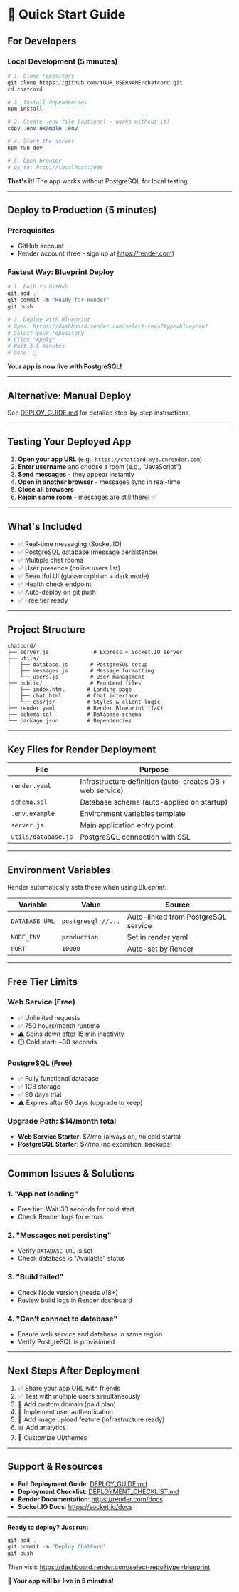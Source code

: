 # 🎯 Quick Start Guide

## For Developers

### Local Development (5 minutes)

```powershell
# 1. Clone repository
git clone https://github.com/YOUR_USERNAME/chatcord.git
cd chatcord

# 2. Install dependencies
npm install

# 3. Create .env file (optional - works without it)
copy .env.example .env

# 4. Start the server
npm run dev

# 5. Open browser
# Go to: http://localhost:3000
```

**That's it!** The app works without PostgreSQL for local testing.

---

## Deploy to Production (5 minutes)

### Prerequisites
- GitHub account
- Render account (free - sign up at https://render.com)

### Fastest Way: Blueprint Deploy

```powershell
# 1. Push to GitHub
git add .
git commit -m "Ready for Render"
git push

# 2. Deploy with Blueprint
# Open: https://dashboard.render.com/select-repo?type=blueprint
# Select your repository
# Click "Apply"
# Wait 3-5 minutes
# Done! 🎉
```

**Your app is now live with PostgreSQL!**

---

## Alternative: Manual Deploy

See [DEPLOY_GUIDE.md](./DEPLOY_GUIDE.md) for detailed step-by-step instructions.

---

## Testing Your Deployed App

1. **Open your app URL** (e.g., `https://chatcord-xyz.onrender.com`)
2. **Enter username** and choose a room (e.g., "JavaScript")
3. **Send messages** - they appear instantly
4. **Open in another browser** - messages sync in real-time
5. **Close all browsers**
6. **Rejoin same room** - messages are still there! ✅

---

## What's Included

- ✅ Real-time messaging (Socket.IO)
- ✅ PostgreSQL database (message persistence)
- ✅ Multiple chat rooms
- ✅ User presence (online users list)
- ✅ Beautiful UI (glassmorphism + dark mode)
- ✅ Health check endpoint
- ✅ Auto-deploy on git push
- ✅ Free tier ready

---

## Project Structure

```
chatcord/
├── server.js              # Express + Socket.IO server
├── utils/
│   ├── database.js       # PostgreSQL setup
│   ├── messages.js       # Message formatting
│   └── users.js          # User management
├── public/               # Frontend files
│   ├── index.html       # Landing page
│   ├── chat.html        # Chat interface
│   └── css/js/          # Styles & client logic
├── render.yaml          # Render Blueprint (IaC)
├── schema.sql           # Database schema
└── package.json         # Dependencies
```

---

## Key Files for Render Deployment

| File | Purpose |
|------|---------|
| `render.yaml` | Infrastructure definition (auto-creates DB + web service) |
| `schema.sql` | Database schema (auto-applied on startup) |
| `.env.example` | Environment variables template |
| `server.js` | Main application entry point |
| `utils/database.js` | PostgreSQL connection with SSL |

---

## Environment Variables

Render automatically sets these when using Blueprint:

| Variable | Value | Source |
|----------|-------|--------|
| `DATABASE_URL` | `postgresql://...` | Auto-linked from PostgreSQL service |
| `NODE_ENV` | `production` | Set in render.yaml |
| `PORT` | `10000` | Auto-set by Render |

---

## Free Tier Limits

### Web Service (Free)
- ✅ Unlimited requests
- ✅ 750 hours/month runtime
- ⚠️ Spins down after 15 min inactivity
- ⏱️ Cold start: ~30 seconds

### PostgreSQL (Free)
- ✅ Fully functional database
- ✅ 1GB storage
- ✅ 90 days trial
- ⚠️ Expires after 90 days (upgrade to keep)

### Upgrade Path: $14/month total
- **Web Service Starter**: $7/mo (always on, no cold starts)
- **PostgreSQL Starter**: $7/mo (no expiration, backups)

---

## Common Issues & Solutions

### 1. "App not loading"
- Free tier: Wait 30 seconds for cold start
- Check Render logs for errors

### 2. "Messages not persisting"
- Verify `DATABASE_URL` is set
- Check database is "Available" status

### 3. "Build failed"
- Check Node version (needs v18+)
- Review build logs in Render dashboard

### 4. "Can't connect to database"
- Ensure web service and database in same region
- Verify PostgreSQL is provisioned

---

## Next Steps After Deployment

1. ✅ Share your app URL with friends
2. ✅ Test with multiple users simultaneously
3. 🔧 Add custom domain (paid plan)
4. 🔐 Implement user authentication
5. 📸 Add image upload feature (infrastructure ready)
6. 📊 Add analytics
7. 🎨 Customize UI/themes

---

## Support & Resources

- **Full Deployment Guide**: [DEPLOY_GUIDE.md](./DEPLOY_GUIDE.md)
- **Deployment Checklist**: [DEPLOYMENT_CHECKLIST.md](./DEPLOYMENT_CHECKLIST.md)
- **Render Documentation**: https://render.com/docs
- **Socket.IO Docs**: https://socket.io/docs

---

**Ready to deploy? Just run:**

```powershell
git add .
git commit -m "Deploy ChatCord"
git push
```

Then visit: https://dashboard.render.com/select-repo?type=blueprint

**🚀 Your app will be live in 5 minutes!**
